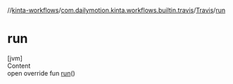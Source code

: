 //[kinta-workflows](../../../index.md)/[com.dailymotion.kinta.workflows.builtin.travis](../index.md)/[Travis](index.md)/[run](run.md)



# run  
[jvm]  
Content  
open override fun [run](run.md)()  



